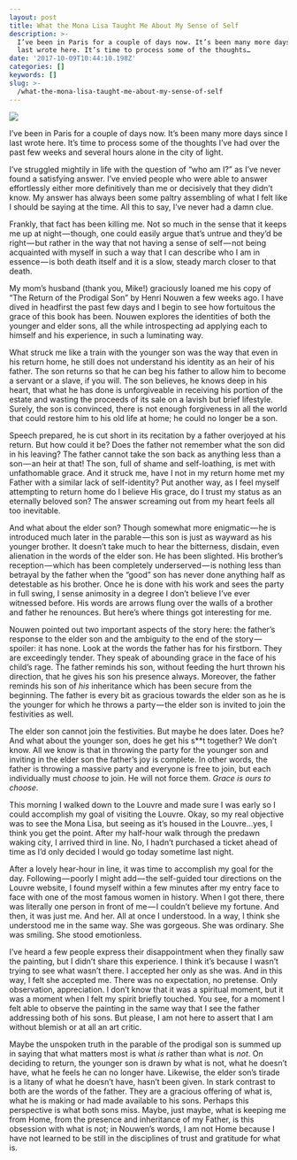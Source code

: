 ```yaml
---
layout: post
title: What the Mona Lisa Taught Me About My Sense of Self
description: >-
  I’ve been in Paris for a couple of days now. It’s been many more days since I
  last wrote here. It’s time to process some of the thoughts…
date: '2017-10-09T10:44:10.198Z'
categories: []
keywords: []
slug: >-
  /what-the-mona-lisa-taught-me-about-my-sense-of-self
---
```


![](https://cdn-images-1.medium.com/max/1200/1*AW_Th2qTyU3b8FkPaWuN0A.jpeg)

I’ve been in Paris for a couple of days now. It’s been many more days since I last wrote here. It’s time to process some of the thoughts I’ve had over the past few weeks and several hours alone in the city of light.<!--more-->

I’ve struggled mightily in life with the question of “who am I?” as I’ve never found a satisfying answer. I’ve envied people who were able to answer effortlessly either more definitively than me or decisively that they didn’t know. My answer has always been some paltry assembling of what I felt like I should be saying at the time. All this to say, I’ve never had a damn clue.

Frankly, that fact has been killing me. Not so much in the sense that it keeps me up at night — though, one could easily argue that’s untrue and they’d be right — but rather in the way that not having a sense of self — not being acquainted with myself in such a way that I can describe who I am in essence — is both death itself and it is a slow, steady march closer to that death.

My mom’s husband (thank you, Mike!) graciously loaned me his copy of “The Return of the Prodigal Son” by Henri Nouwen a few weeks ago. I have dived in headfirst the past few days and I begin to see how fortuitous the grace of this book has been. Nouwen explores the identities of both the younger and elder sons, all the while introspecting ad applying each to himself and his experience, in such a luminating way.

What struck me like a train with the younger son was the way that even in his return home, he still does not understand his identity as an heir of his father. The son returns so that he can beg his father to allow him to become a servant or a slave, if you will. The son believes, he knows deep in his heart, that what he has done is unforgiveable in receiving his portion of the estate and wasting the proceeds of its sale on a lavish but brief lifestyle. Surely, the son is convinced, there is not enough forgiveness in all the world that could restore him to his old life at home; he could no longer be a son.

Speech prepared, he is cut short in its recitation by a father overjoyed at his return. But how could it be? Does the father not remember what the son did in his leaving? The father cannot take the son back as anything less than a son — an heir at that! The son, full of shame and self-loathing, is met with unfathomable grace. And it struck me, have I not in my return home met my Father with a similar lack of self-identity? Put another way, as I feel myself attempting to return home do I believe His grace, do I trust my status as an eternally beloved son? The answer screaming out from my heart feels all too inevitable.

And what about the elder son? Though somewhat more enigmatic — he is introduced much later in the parable — this son is just as wayward as his younger brother. It doesn’t take much to hear the bitterness, disdain, even alienation in the words of the elder son. He has been slighted. His brother’s reception — which has been completely underserved — is nothing less than betrayal by the father when the “good” son has never done anything half as detestable as his brother. Once he is done with his work and sees the party in full swing, I sense animosity in a degree I don’t believe I’ve ever witnessed before. His words are arrows flung over the walls of a brother and father he renounces. But here’s where things got interesting for me.

Nouwen pointed out two important aspects of the story here: the father’s response to the elder son and the ambiguity to the end of the story — spoiler: it has none. Look at the words the father has for his firstborn. They are exceedingly tender. They speak of abounding grace in the face of his child’s rage. The father reminds his son, without feeding the hurt thrown his direction, that he gives his son his presence always. Moreover, the father reminds his son of _his_ inheritance which has been secure from the beginning. The father is every bit as gracious towards the elder son as he is the younger for which he throws a party — the elder son is invited to join the festivities as well.

The elder son cannot join the festivities. But maybe he does later. Does he? And what about the younger son, does he get his s\*\*t together? We don’t know. All we know is that in throwing the party for the younger son and inviting in the elder son the father’s joy is complete. In other words, the father is throwing a massive party and everyone is free to join, but each individually must _choose_ to join. He will not force them. _Grace is ours to choose_.

This morning I walked down to the Louvre and made sure I was early so I could accomplish my goal of visiting the Louvre. Okay, so my real objective was to see the Mona Lisa, but seeing as it’s housed in the Louvre…yes, I think you get the point. After my half-hour walk through the predawn waking city, I arrived third in line. No, I hadn’t purchased a ticket ahead of time as I’d only decided I would go today sometime last night.

After a lovely hear-hour in line, it was time to accomplish my goal for the day. Following — poorly I might add — the self-guided tour directions on the Louvre website, I found myself within a few minutes after my entry face to face with one of the most famous women in history. When I got there, there was literally one person in front of me — I couldn’t believe my fortune. And then, it was just me. And her. All at once I understood. In a way, I think she understood me in the same way. She was gorgeous. She was ordinary. She was smiling. She stood emotionless.

I’ve heard a few people express their disappointment when they finally saw the painting, but I didn’t share this experience. I think it’s because I wasn’t trying to see what wasn’t there. I accepted her only as she was. And in this way, I felt she accepted me. There was no expectation, no pretense. Only observation, appreciation. I don’t know that it was a spiritual moment, but it was a moment when I felt my spirit briefly touched. You see, for a moment I felt able to observe the painting in the same way that I see the father addressing both of his sons. But please, I am not here to assert that I am without blemish or at all an art critic.

Maybe the unspoken truth in the parable of the prodigal son is summed up in saying that what matters most is what _is_ rather than what is _not_. On deciding to return, the younger son is drawn by what is not, what he doesn’t have, what he feels he can no longer have. Likewise, the elder son’s tirade is a litany of what he doesn’t have, hasn’t been given. In stark contrast to both are the words of the father. They are a gracious offering of what is, what he is making or had made available to his sons. Perhaps this perspective is what both sons miss. Maybe, just maybe, what is keeping me from Home, from the presence and inheritance of my Father, is this obsession with what is not; in Nouwen’s words, I am not Home because I have not learned to be still in the disciplines of trust and gratitude for what is.